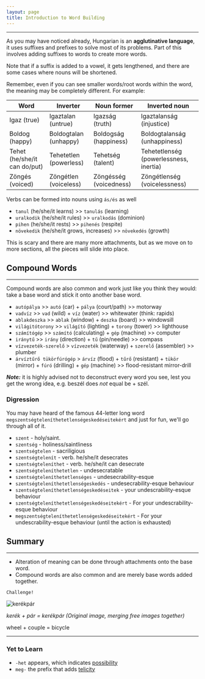 ```yaml
---
layout: page
title: Introduction to Word Building
---
```

---

As you may have noticed already, Hungarian is an **agglutinative language**, it uses suffixes and prefixes to solve most of its problems. Part of this involves adding suffixes to words to create more words.

Note that if a suffix is added to a vowel, it gets lengthened, and there are some cases where nouns will be shortened.

Remember, even if you can see smaller words/root words within the word, the meaning may be completely different. For example:

| Word                         | Inverter               | Noun former            | Inverted noun                          |
|------------------------------|------------------------|------------------------|----------------------------------------|
| Igaz (true)                  | Igaztalan (untrue)     | Igazság (truth)        | Igaztalanság (injustice)               |
| Boldog (happy)               | Boldogtalan (unhappy)  | Boldogság (happiness)  | Boldogtalanság (unhappiness)           |
| Tehet (he/she/it can do/put) | Tehetetlen (powerless) | Tehetség (talent)      | Tehetetlenség (powerlessness, inertia) |
| Zöngés (voiced)              | Zöngétlen (voiceless)  | Zöngésség (voicedness) | Zöngétlenség (voicelessness)           |

Verbs can be formed into nouns using `ás/és` as well

* `tanul` (he/she/it learns) >> `tanulás` (learning)
* `uralkodik` (he/she/it rules) >> `uralkodás` (dominion)
* `pihen` (he/she/it rests) >> `pihenés` (respite)
* `növekedik` (he/she/it grows, increases) >> `növekedés` (growth)

This is scary and there are many more attachments, but as we move on to more sections, all the pieces will slide into place.

## Compound Words
---

Compound words are also common and work just like you think they would: take a base word and stick it onto another base word.

* `autópálya` >> `autó` (car) + `pálya` (court/path) >> motorway
* `vadvíz` >> `vad` (wild) + `víz` (water) >> whitewater (think: rapids)
* `ablakdeszka` >> `ablak` (window) + `deszka` (board) >> windowsill
* `világitótorony` >> `világító` (lighting) + `torony` (tower) >> lighthouse
* `számítógép` >> `számító` (calculating) + `gép` (machine) >> computer
* `iránytű` >> `irány` (direction) + `tű` (pin/needle) >> compass
* `vízvezeték-szerelő` > `vízvezeték` (waterway) + `szerelő` (assembler) >> plumber
* `árvíztűrő tükörfúrógép` > `árvíz` (flood) + `tűrő` (resistant) + `tükör` (mirror) + `fúró` (drilling) + `gép` (machine) >> flood-resistant mirror-drill


***Note:*** it is highly advised not to deconstruct every word you see, lest you get the wrong idea, e.g. beszél does *not* equal be + szél.

### Digression 

You may have heard of the famous 44-letter long word `megszentségteleníthetetlenségeskedéseitekért` and just for fun, we'll go through all of it.

* `szent` - holy/saint.
* `szentség` - holiness/saintliness
* `szentségtelen` - sacriligious
* `szentségtelenít` - verb. he/she/it desecrates
* `szentségteleníthet` - verb. he/she/it can desecrate
* `szentségteleníthetetlen` - undesecratable
* `szentségteleníthetetlenséges` - undesecrability-esque
* `szentségteleníthetetlenségeskedés` - undesecrability-esque behaviour
* `szentségteleníthetetlenségeskedéseitek` - your undescrability-esque behaviour
* `szentségteleníthetetlenségeskedéseitekért` - For your undescrability-esque behaviour
* `megszentségteleníthetetlenségeskedéseitekért` - For your undescrability-esque behaviour (until the action is exhausted)

## Summary
---

* Alteration of meaning can be done through attachments onto the base word.
* Compound words are also common and are merely base words added together.


`Challenge!`

![kerékpár](https://magyartanulas.github.io/public/kerékpár.png)

*kerék + pár = kerékpár (Original image, merging free images together)*

<span class="spoiler">wheel + couple = bicycle</span>

---

### Yet to Learn

* `-het` appears, which indicates [possibility](https://magyartanulas.github.io/conditional_mood/)
* `meg-` the prefix that adds [telicity](https://magyartanulas.github.io/coverbs_telicity/)
